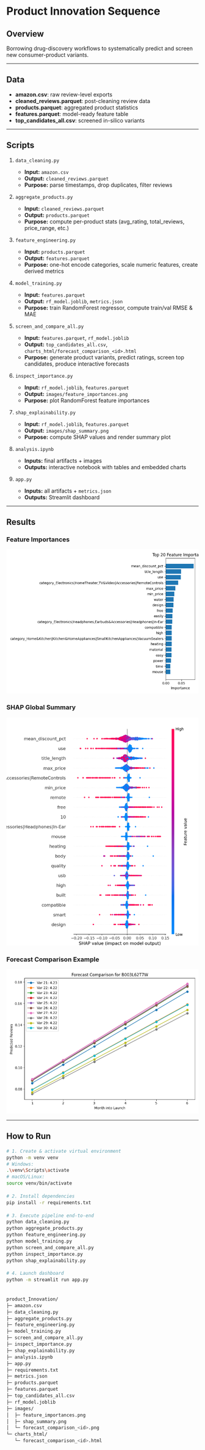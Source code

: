 # Product Innovation Sequence  

## Overview  
Borrowing drug-discovery workflows to systematically predict and screen new consumer-product variants.

---

## Data  
- **amazon.csv**: raw review-level exports  
- **cleaned_reviews.parquet**: post-cleaning review data  
- **products.parquet**: aggregated product statistics  
- **features.parquet**: model-ready feature table  
- **top_candidates_all.csv**: screened in-silico variants  

---

## Scripts  
1. `data_cleaning.py`  
   - **Input:** `amazon.csv`  
   - **Output:** `cleaned_reviews.parquet`  
   - **Purpose:** parse timestamps, drop duplicates, filter reviews  

2. `aggregate_products.py`  
   - **Input:** `cleaned_reviews.parquet`  
   - **Output:** `products.parquet`  
   - **Purpose:** compute per-product stats (avg_rating, total_reviews, price_range, etc.)  

3. `feature_engineering.py`  
   - **Input:** `products.parquet`  
   - **Output:** `features.parquet`  
   - **Purpose:** one-hot encode categories, scale numeric features, create derived metrics  

4. `model_training.py`  
   - **Input:** `features.parquet`  
   - **Output:** `rf_model.joblib`, `metrics.json`  
   - **Purpose:** train RandomForest regressor, compute train/val RMSE & MAE  

5. `screen_and_compare_all.py`  
   - **Input:** `features.parquet`, `rf_model.joblib`  
   - **Output:** `top_candidates_all.csv`, `charts_html/forecast_comparison_<id>.html`  
   - **Purpose:** generate product variants, predict ratings, screen top candidates, produce interactive forecasts  

6. `inspect_importance.py`  
   - **Input:** `rf_model.joblib`, `features.parquet`  
   - **Output:** `images/feature_importances.png`  
   - **Purpose:** plot RandomForest feature importances  

7. `shap_explainability.py`  
   - **Input:** `rf_model.joblib`, `features.parquet`  
   - **Output:** `images/shap_summary.png`  
   - **Purpose:** compute SHAP values and render summary plot  

8. `analysis.ipynb`  
   - **Inputs:** final artifacts + images  
   - **Outputs:** interactive notebook with tables and embedded charts  

9. `app.py`  
   - **Inputs:** all artifacts + `metrics.json`  
   - **Outputs:** Streamlit dashboard  

---

## Results  

### Feature Importances  
![Feature Importance](images/feature_importances.png)  

### SHAP Global Summary  
![SHAP Summary](images/shap_summary.png)  

### Forecast Comparison Example  
![Forecast Comparison](images/forecast_comparison_B003L62T7W.png)  

---

## How to Run  

```bash
# 1. Create & activate virtual environment
python -m venv venv
# Windows:
.\venv\Scripts\activate
# macOS/Linux:
source venv/bin/activate

# 2. Install dependencies
pip install -r requirements.txt

# 3. Execute pipeline end-to-end
python data_cleaning.py
python aggregate_products.py
python feature_engineering.py
python model_training.py
python screen_and_compare_all.py
python inspect_importance.py
python shap_explainability.py

# 4. Launch dashboard
python -m streamlit run app.py


product_Innovation/
├─ amazon.csv
├─ data_cleaning.py
├─ aggregate_products.py
├─ feature_engineering.py
├─ model_training.py
├─ screen_and_compare_all.py
├─ inspect_importance.py
├─ shap_explainability.py
├─ analysis.ipynb
├─ app.py
├─ requirements.txt
├─ metrics.json
├─ products.parquet
├─ features.parquet
├─ top_candidates_all.csv
├─ rf_model.joblib
├─ images/
│  ├─ feature_importances.png
│  ├─ shap_summary.png
│  └─ forecast_comparison_<id>.png
└─ charts_html/
   └─ forecast_comparison_<id>.html